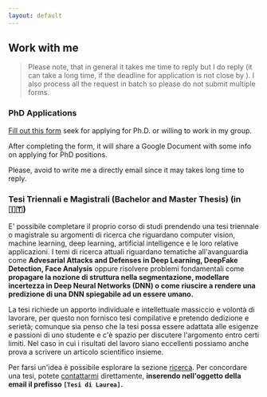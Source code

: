 ```yaml
---
layout: default
---
```


## Work with me  <a name="workme"></a>

>Please note, that in general it takes me time to reply but I do reply (it can take a long time, if the deadline for application is not close by ).
>I also process all the request in batch so please do not submit multiple forms.

### PhD Applications
[Fill out this
form](https://docs.google.com/forms/d/e/1FAIpQLSfDqqM4fpUkA6bL_1Gmd8r7_yKiYmNJqohWzinQxf6gaXzPgQ/viewform)
seek for applying for Ph.D. or willing to work in my group.

After completing the form, it will share a Google Document with some
info on applying for PhD positions.

Please, avoid to write me a directly email since it may takes long
time to reply.

### Tesi Triennali e Magistrali (Bachelor and Master Thesis) (in 🇮🇹)
E' possibile completare il proprio corso di studi prendendo una tesi
triennale o magistrale su argomenti di ricerca che riguardano computer
vision, machine learning, deep learning, artificial intelligence e le
loro relative applicazioni. I temi di ricerca attuali riguardano
tematiche all'avanguardia come **Advesarial Attacks and Defenses in Deep
Learning, DeepFake Detection, Face Analysis** oppure risolvere problemi
fondamentali come **propagare la nozione di struttura
nella segmentazione, modellare incertezza in Deep Neural Networks
(DNN) o come riuscire a rendere una predizione di una DNN spiegabile ad
un essere umano.**

La tesi richiede un apporto individuale e intellettuale massiccio e
volontà di lavorare, per questo non fornisco tesi compilative e
pretendo dedizione e serietà; comunque sia penso che la tesi possa
essere adattata alle esigenze e passioni di uno studente e c'è spazio
per discutere l'argomento entro certi limiti. Nel caso in cui i
risultati del lavoro siano eccellenti possiamo anche prova a scrivere
un articolo scientifico insieme.

Per farsi un'idea è possibile esplorare la sezione
[ricerca](research). Per concordare una tesi,
potete [contattarmi](contact) direttamente, **inserendo nell'oggetto
della email il prefisso `[Tesi di Laurea]`.**
